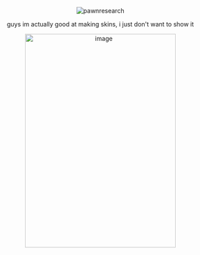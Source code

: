 <p align="center"> <img src="https://komarev.com/ghpvc/?username=pawnresearch&label=MAPE&color=red&style=square" alt="pawnresearch" /> </p>


<p align="center">
  guys im actually good at making skins, i just don't want to show it

  </p> 
  
<p align="center">
  
  <img width="348" height="492" alt="image" src="https://github.com/user-attachments/assets/6b7b0b29-364d-4521-b6f6-7cfb1aede883" />
  
</p>
